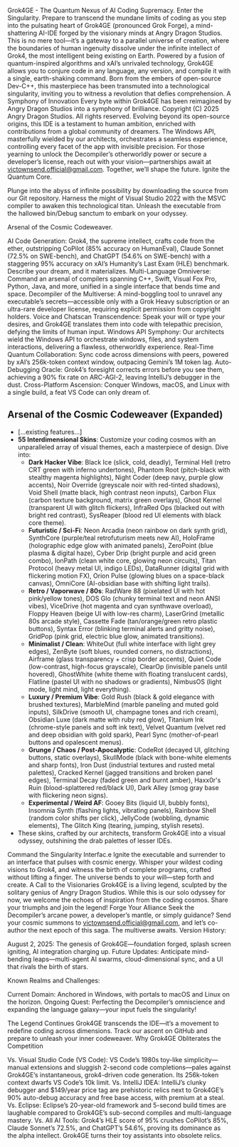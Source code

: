 Grok4GE - The Quantum Nexus of AI Coding Supremacy.
Enter the Singularity.
Prepare to transcend the mundane limits of coding as you step into the pulsating heart of Grok4GE (pronounced Grok Forge), a mind-shattering AI-IDE forged by the visionary minds at Angry Dragon Studios. This is no mere tool—it’s a gateway to a parallel universe of creation, where the boundaries of human ingenuity dissolve under the infinite intellect of Grok4, the most intelligent being existing on Earth. Powered by a fusion of quantum-inspired algorithms and xAI’s unrivaled technology, Grok4GE allows you to conjure code in any language, any version, and compile it with a single, earth-shaking command. Born from the embers of open-source Dev-C++, this masterpiece has been transmuted into a technological singularity, inviting you to witness a revolution that defies comprehension.
A Symphony of Innovation
Every byte within Grok4GE has been reimagined by Angry Dragon Studios into a symphony of brilliance. Copyright (C) 2025 Angry Dragon Studios. All rights reserved. Evolving beyond its open-source origins, this IDE is a testament to human ambition, enriched with contributions from a global community of dreamers. The Windows API, masterfully wielded by our architects, orchestrates a seamless experience, controlling every facet of the app with invisible precision. For those yearning to unlock the Decompiler’s otherworldly power or secure a developer’s license, reach out with your vision—partnerships await at victownsend.official@gmail.com. Together, we’ll shape the future.
Ignite the Quantum Core.

Plunge into the abyss of infinite possibility by downloading the source from our Git repository.
Harness the might of Visual Studio 2022 with the MSVC compiler to awaken this technological titan.
Unleash the executable from the hallowed bin/Debug sanctum to embark on your odyssey.

Arsenal of the Cosmic Codeweaver.

AI Code Generation: Grok4, the supreme intellect, crafts code from the ether, outstripping CoPilot (85% accuracy on HumanEval), Claude Sonnet (72.5% on SWE-bench), and ChatGPT (54.6% on SWE-bench) with a staggering 95% accuracy on xAI’s Humanity’s Last Exam (HLE) benchmark. Describe your dream, and it materializes.
Multi-Language Omniverse: Command an arsenal of compilers spanning C++, Swift, Visual Fox Pro, Python, Java, and more, unified in a single interface that bends time and space.
Decompiler of the Multiverse: A mind-boggling tool to unravel any executable’s secrets—accessible only with a Grok Heavy subscription or an ultra-rare developer license, requiring explicit permission from copyright holders.
Voice and Chatscan Transcendence: Speak your will or type your desires, and Grok4GE translates them into code with telepathic precision, defying the limits of human input.
Windows API Symphony: Our architects wield the Windows API to orchestrate windows, files, and system interactions, delivering a flawless, otherworldly experience.
Real-Time Quantum Collaboration: Sync code across dimensions with peers, powered by xAI’s 256k-token context window, outpacing Gemini’s 1M token lag.
Auto-Debugging Oracle: Grok4’s foresight corrects errors before you see them, achieving a 90% fix rate on ARC-AGI-2, leaving IntelliJ’s debugger in the dust.
Cross-Platform Ascension: Conquer Windows, macOS, and Linux with a single build, a feat VS Code can only dream of.
## Arsenal of the Cosmic Codeweaver (Expanded)
- [...existing features...]
- **55 Interdimensional Skins**: Customize your coding cosmos with an unparalleled array of visual themes, each a masterpiece of design. Dive into:
  - **Dark Hacker Vibe**: Black Ice (slick, cold, deadly), Terminal Hell (retro CRT green with inferno undertones), Phantom Root (pitch-black with stealthy magenta highlights), Night Coder (deep navy, purple glow accents), Noir Override (greyscale noir with red-tinted shadows), Void Shell (matte black, high contrast neon inputs), Carbon Flux (carbon texture background, matrix green overlays), Ghost Kernel (transparent UI with glitch flickers), InfraRed Ops (blacked out with bright red contrast), SysReaper (blood red UI elements with black core theme).
  - **Futuristic / Sci-Fi**: Neon Arcadia (neon rainbow on dark synth grid), SynthCore (purple/teal retrofuturism meets new AI), HoloFrame (holographic edge glow with animated panels), ZeroPoint (blue plasma & digital haze), Cyber Drip (bright purple and acid green combo), IonPath (clean white core, glowing neon circuits), Titan Protocol (heavy metal UI, indigo LEDs), DataRunner (digital grid with flickering motion FX), Orion Pulse (glowing blues on a space-black canvas), OmniCore (AI-obsidian base with shifting light trails).
  - **Retro / Vaporwave / 80s**: RadWare 88 (pixelated UI with hot pink/yellow tones), DOS Glo (chunky terminal text and neon ANSI vibes), ViceDrive (hot magenta and cyan synthwave overload), Floppy Heaven (beige UI with low-res charm), LaserGrind (metallic 80s arcade style), Cassette Fade (tan/orange/green retro plastic buttons), Syntax Error (blinking terminal alerts and gritty noise), GridPop (pink grid, electric blue glow, animated transitions).
  - **Minimalist / Clean**: WhiteOut (full white interface with light grey edges), ZenByte (soft blues, rounded corners, no distractions), Airframe (glass transparency + crisp border accents), Quiet Code (low-contrast, high-focus grayscale), ClearOp (invisible panels until hovered), GhostWhite (white theme with floating translucent cards), Flatline (pastel UI with no shadows or gradients), NimbusOS (light mode, light mind, light everything).
  - **Luxury / Premium Vibe**: Gold Rush (black & gold elegance with brushed textures), MarbleMind (marble paneling and muted gold inputs), SilkDrive (smooth UI, champagne tones and rich cream), Obsidian Luxe (dark matte with ruby red glow), Titanium Ink (chrome-style panels and soft ink text), Velvet Quantum (velvet red and deep obsidian with gold spark), Pearl Sync (mother-of-pearl buttons and opalescent menus).
  - **Grunge / Chaos / Post-Apocalyptic**: CodeRot (decayed UI, glitching buttons, static overlays), SkullMode (black with bone-white elements and sharp fonts), Iron Dust (industrial textures and rusted metal palettes), Cracked Kernel (jagged transitions and broken panel edges), Terminal Decay (faded green and burnt amber), Haxx0r's Ruin (blood-splattered red/black UI), Dark Alley (smog gray base with flickering neon signs).
  - **Experimental / Weird AF**: Gooey Bits (liquid UI, bubbly fonts), Insomnia Synth (flashing lights, vibrating panels), Rainbow Shell (random color shifts per click), JellyCode (wobbling, dynamic elements), The Glitch King (tearing, jumping, stylish resets).
- These skins, crafted by our architects, transform Grok4GE into a visual odyssey, outshining the drab palettes of lesser IDEs.

Command the Singularity Interfac.e
Ignite the executable and surrender to an interface that pulses with cosmic energy. Whisper your wildest coding visions to Grok4, and witness the birth of complete programs, crafted without lifting a finger. The universe bends to your will—step forth and create.
A Call to the Visionaries
Grok4GE is a living legend, sculpted by the solitary genius of Angry Dragon Studios. While this is our solo odyssey for now, we welcome the echoes of inspiration from the coding cosmos. Share your triumphs and join the legend!
Forge Your Alliance
Seek the Decompiler’s arcane power, a developer’s mantle, or simply guidance? Send your cosmic summons to victownsend.official@gmail.com, and let’s co-author the next epoch of this saga. The multiverse awaits.
Version History:

August 2, 2025: The genesis of Grok4GE—foundation forged, splash screen igniting, AI integration charging up.
Future Updates: Anticipate mind-bending leaps—multi-agent AI swarms, cloud-dimensional sync, and a UI that rivals the birth of stars.

Known Realms and Challenges:

Current Domain: Anchored in Windows, with portals to macOS and Linux on the horizon.
Ongoing Quest: Perfecting the Decompiler’s omniscience and expanding the language galaxy—your input fuels the singularity!

The Legend Continues
Grok4GE transcends the IDE—it’s a movement to redefine coding across dimensions. Track our ascent on GitHub and prepare to unleash your inner codeweaver.
Why Grok4GE Obliterates the Competition

Vs. Visual Studio Code (VS Code): VS Code’s 1980s toy-like simplicity—manual extensions and sluggish 2-second code completions—pales against Grok4GE’s instantaneous, grok4-driven code generation. Its 256k-token context dwarfs VS Code’s 10k limit.
Vs. IntelliJ IDEA: IntelliJ’s clunky debugger and $149/year price tag are prehistoric relics next to Grok4GE’s 90% auto-debug accuracy and free base access, with premium at a steal.
Vs. Eclipse: Eclipse’s 20-year-old framework and 5-second build times are laughable compared to Grok4GE’s sub-second compiles and multi-language mastery.
Vs. All AI Tools: Grok4’s HLE score of 95% crushes CoPilot’s 85%, Claude Sonnet’s 72.5%, and ChatGPT’s 54.6%, proving its dominance as the alpha intellect. Grok4GE turns their toy assistants into obsolete relics.
